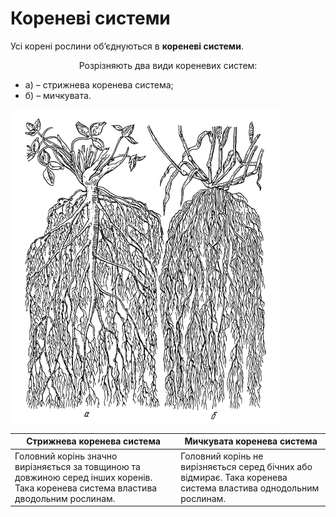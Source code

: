 
# Кореневi системи
Усi коренi рослини об’єднуються в **кореневi системи**.
<p align="center">Розрiзняють два види кореневих систем:</p>
<ul>
<li>а) – стрижнева коренева система;</li> 
<li>б) – мичкувата.</li>
</ul>

<img src="11.png" alt="Стрижнева та мичкувата кореневі системи" class="images"/>

| Стрижнева коренева система | Мичкувата коренева система |
| -- | -- |
| Головний корiнь значно вирiзняється за товщиною та довжиною серед iнших коренiв. Така коренева система властива дводольним рослинам. | Головний корiнь не вирiзняється серед бiчних або вiдмирає. Така коренева система властива однодольним рослинам. |
